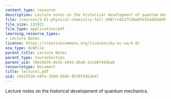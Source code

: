 ```yaml
---
content_type: resource
description: Lecture notes on the historical development of quantum mechanics.
file: /courses/5-61-physical-chemistry-fall-2007/c0227536e8fe35ddd56b9570f43b2b47_lecture1.pdf
file_size: 131921
file_type: application/pdf
learning_resource_types:
- Lecture Notes
license: https://creativecommons.org/licenses/by-nc-sa/4.0/
ocw_type: OCWFile
parent_title: Lecture Notes
parent_type: CourseSection
parent_uid: 70e24d76-de15-e943-d5e6-3ce28f445bab
resourcetype: Document
title: lecture1.pdf
uid: c0227536-e8fe-35dd-d56b-9570f43b2b47
---
```

Lecture notes on the historical development of quantum mechanics.